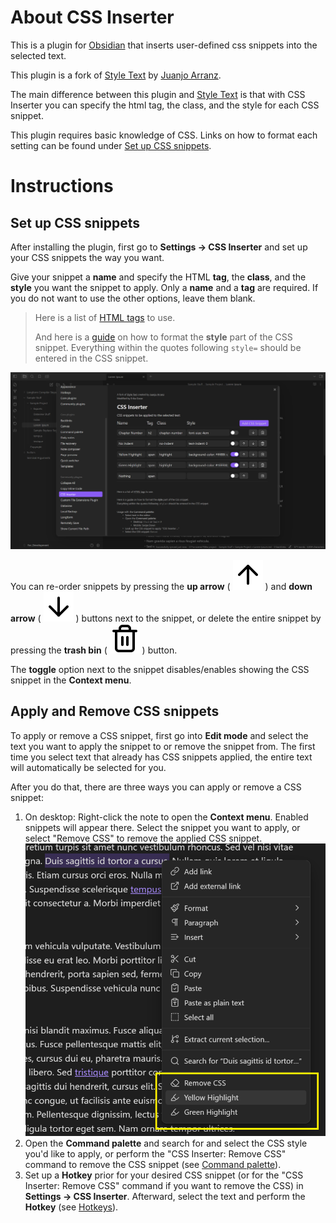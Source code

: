 # About CSS Inserter
This is a plugin for [Obsidian](https://obsidian.md/) that inserts user-defined css snippets into the selected text.

This plugin is a fork of [Style Text](https://github.com/juanjoarranz/style-text-obsidian-plugin) by [Juanjo Arranz](https://github.com/juanjoarranz).

The main difference between this plugin and [Style Text](https://github.com/juanjoarranz/style-text-obsidian-plugin) is that with CSS Inserter you can specify the html tag, the class, and the style for each CSS snippet.

This plugin requires basic knowledge of CSS. Links on how to format each setting can be found under [Set up CSS snippets](#set-up-css-snippets).

# Instructions
## Set up CSS snippets
After installing the plugin, first go to **Settings → CSS Inserter** and set up your CSS snippets the way you want.

Give your snippet a **name** and specify the HTML **tag**, the **class**, and the **style** you want the snippet to apply. Only a **name** and a **tag** are required. If you do not want to use the other options, leave them blank.

> Here is a list of [HTML tags](https://www.w3schools.com/tags/default.asp) to use.
> 
> And here is a [guide](https://www.w3schools.com/html/html_styles.asp) on how to format the **style** part of the CSS snippet.
> Everything within the quotes following `style=` should be entered in the CSS snippet.

![Settings panel](./Attachments/settings-panel.png#interface)

You can re-order snippets by pressing the **up arrow** ( ![Up arrow#icon](./Attachments/icons/lucide-arrow-up.svg#icon) ) and **down arrow** ( ![Down arrow#icon](./Attachments/icons/lucide-arrow-down.svg#icon) ) buttons next to the snippet, or delete the entire snippet by pressing the **trash bin** ( ![Trash bin#icon](./Attachments/icons/lucide-trash-2.svg#icon) ) button.

The **toggle** option next to the snippet disables/enables showing the CSS snippet in the **Context menu**.

## Apply and Remove CSS snippets
To apply or remove a CSS snippet, first go into **Edit mode** and select the text you want to apply the snippet to or remove the snippet from. The first time you select text that already has CSS snippets applied, the entire text will automatically be selected for you.

After you do that, there are three ways you can apply or remove a CSS snippet:
 1. On desktop: Right-click the note to open the **Context menu**. Enabled snippets will appear there. Select the snippet you want to apply, or select "Remove CSS" to remove the applied CSS snippet.
    ![Context menu](./Attachments/context-menu.png#interface)
 2. Open the **Command palette** and search for and select the CSS style you'd like to apply, or perform the "CSS Inserter: Remove CSS" command to remove the CSS snippet (see [Command palette](https://help.obsidian.md/Plugins/Command+palette)).
 3. Set up a **Hotkey** prior for your desired CSS snippet (or for the "CSS Inserter: Remove CSS" command if you want to remove the CSS) in **Settings → CSS Inserter**. Afterward, select the text and perform the **Hotkey** (see [Hotkeys](https://help.obsidian.md/User+interface/Hotkeys)).
